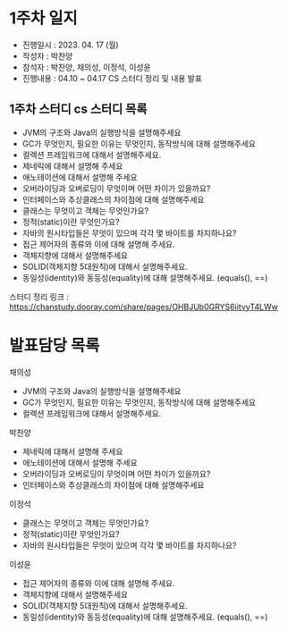 # 1주차 일지
- 진행일시 : 2023. 04. 17 (월)
- 작성자 : 박찬양
- 참석자 : 박찬양, 채의성, 이정석, 이성윤
- 진행내용 : 04.10 ~ 04.17 CS 스터디 정리 및 내용 발표


## 1주차 스터디 cs 스터디 목록

- JVM의 구조와 Java의 실행방식을 설명해주세요
- GC가 무엇인지, 필요한 이유는 무엇인지, 동작방식에 대해 설명해주세요
- 컬렉션 프레임워크에 대해서 설명해주세요.
- 제네릭에 대해서 설명해 주세요
- 애노테이션에 대해서 설명해 주세요
- 오버라이딩과 오버로딩이 무엇이며 어떤 차이가 있을까요?
- 인터페이스와 추상클래스의 차이점에 대해 설명해주세요
- 클래스는 무엇이고 객체는 무엇인가요?
- 정적(static)이란 무엇인가요?
- 자바의 원시타입들은 무엇이 있으며 각각 몇 바이트를 차지하나요?
- 접근 제어자의 종류와 이에 대해 설명해 주세요.
- 객체지향에 대해서 설명해주세요
- SOLID(객체지향 5대원칙)에 대해서 설명해주세요.
- 동일성(identity)와 동등성(equality)에 대해 설명해주세요. (equals(), ==)

스터디 정리 링크 : https://chanstudy.dooray.com/share/pages/OHBJUb0GRYS6iitvyT4LWw

# 발표담당 목록

채의성
- JVM의 구조와 Java의 실행방식을 설명해주세요
- GC가 무엇인지, 필요한 이유는 무엇인지, 동작방식에 대해 설명해주세요
- 컬렉션 프레임워크에 대해서 설명해주세요.

박찬양
- 제네릭에 대해서 설명해 주세요
- 애노테이션에 대해서 설명해 주세요
- 오버라이딩과 오버로딩이 무엇이며 어떤 차이가 있을까요?
- 인터페이스와 추상클래스의 차이점에 대해 설명해주세요

이정석
- 클래스는 무엇이고 객체는 무엇인가요?
- 정적(static)이란 무엇인가요?
- 자바의 원시타입들은 무엇이 있으며 각각 몇 바이트를 차지하나요?

이성윤
- 접근 제어자의 종류와 이에 대해 설명해 주세요.
- 객체지향에 대해서 설명해주세요
- SOLID(객체지향 5대원칙)에 대해서 설명해주세요.
- 동일성(identity)와 동등성(equality)에 대해 설명해주세요. (equals(), ==)

